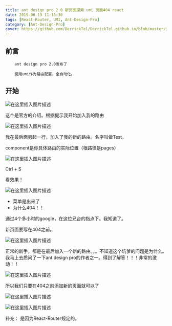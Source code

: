 ```yaml
---
title: ant design pro 2.0 新页面探索 umi 页面404 react
date: 2019-06-19 11:16:30
tags: [React-Router, UMI, Ant-Design-Pro]
category: [Ant-Design-Pro]
cover: https://github.com/DerrickTel/DerrickTel.github.io/blob/master/img/cover/antdP.png?raw=true
---
```


## 前言

		ant design pro 2.0发布了
	
		使用umi作为路由配置，全自动化。

## 开始

![在这里插入图片描述](https://github.com/DerrickTel/DerrickTel.github.io/blob/master/img/ant%20design%20pro%202.0%20%E6%96%B0%E9%A1%B5%E9%9D%A2%E6%8E%A2%E7%B4%A2%20umi%20%E9%A1%B5%E9%9D%A2404%20react/20190312150742764.png?raw=true)

这个是官方的介绍。根据提示我开始加入我的路由


![在这里插入图片描述](https://github.com/DerrickTel/DerrickTel.github.io/blob/master/img/ant%20design%20pro%202.0%20%E6%96%B0%E9%A1%B5%E9%9D%A2%E6%8E%A2%E7%B4%A2%20umi%20%E9%A1%B5%E9%9D%A2404%20react/20190312150929439.png?raw=true)

我在最后面另起一行，加入了我的新的路由。名字叫做Test。

component是你具体路由的实际位置（根路径是pages）


![在这里插入图片描述](http://i2.tiimg.com/691643/25d25bc09010eb44.png)

Ctrl + S

看效果！

![在这里插入图片描述](https://github.com/DerrickTel/DerrickTel.github.io/blob/master/img/ant%20design%20pro%202.0%20%E6%96%B0%E9%A1%B5%E9%9D%A2%E6%8E%A2%E7%B4%A2%20umi%20%E9%A1%B5%E9%9D%A2404%20react/2019031215120430.png?raw=true)

 - 菜单是出来了
 - 为什么404！！

 通过4个多小时的google，在这位兄台的指点下。我知道了。


新页面要写在404之前。

![在这里插入图片描述](https://github.com/DerrickTel/DerrickTel.github.io/blob/master/img/ant%20design%20pro%202.0%20%E6%96%B0%E9%A1%B5%E9%9D%A2%E6%8E%A2%E7%B4%A2%20umi%20%E9%A1%B5%E9%9D%A2404%20react/2019031215140926.png?raw=true)

正常的新手，都是在最后加入一个新的路由。。。不知道这个坑爹的问题是为什么。我马上去质问了一下ant design pro的作者之一。得到了解答！！！非常的激动！！


![在这里插入图片描述](https://github.com/DerrickTel/DerrickTel.github.io/blob/master/img/ant%20design%20pro%202.0%20%E6%96%B0%E9%A1%B5%E9%9D%A2%E6%8E%A2%E7%B4%A2%20umi%20%E9%A1%B5%E9%9D%A2404%20react/2019031215175956.png?raw=true)


所以我们只要在404之前添加新的页面就可以了

![在这里插入图片描述](https://github.com/DerrickTel/DerrickTel.github.io/blob/master/img/ant%20design%20pro%202.0%20%E6%96%B0%E9%A1%B5%E9%9D%A2%E6%8E%A2%E7%B4%A2%20umi%20%E9%A1%B5%E9%9D%A2404%20react/20190312151839845.png?raw=true)


![在这里插入图片描述](http://i2.tiimg.com/691643/07a82014b4b87ba8.png)

补充：
是因为React-Router规定的。